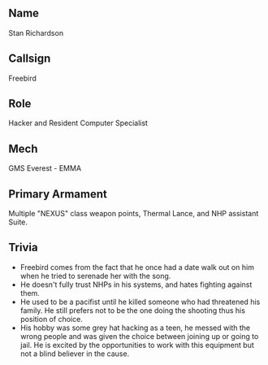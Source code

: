 ## Name
Stan Richardson

## Callsign
Freebird

## Role
Hacker and Resident Computer Specialist 

## Mech
GMS Everest - EMMA

## Primary Armament
Multiple "NEXUS" class weapon points, Thermal Lance, and NHP assistant Suite. 

## Trivia

* Freebird comes from the fact that he once had a date walk out on him when he tried to serenade her with the song.
* He doesn't fully trust NHPs in his systems, and hates fighting against them.
* He used to be a pacifist until he killed someone who had threatened his family. He still prefers not to be the one doing the shooting thus his position of choice.
* His hobby was some grey hat hacking as a teen, he messed with the wrong people and was given the choice between joining up or going to jail. He is excited by the opportunities to work with this equipment but not a blind believer in the cause.
